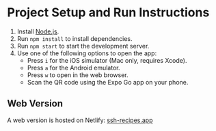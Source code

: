 # Project Setup and Run Instructions

1. Install [Node.js](https://nodejs.org/).
2. Run `npm install` to install dependencies.
3. Run `npm start` to start the development server.
4. Use one of the following options to open the app:
   - Press `i` for the iOS simulator (Mac only, requires Xcode).
   - Press `a` for the Android emulator.
   - Press `w` to open in the web browser.
   - Scan the QR code using the Expo Go app on your phone.

## Web Version

A web version is hosted on Netlify: [ssh-recipes.app](https://ssh-recipes.netlify.app)
